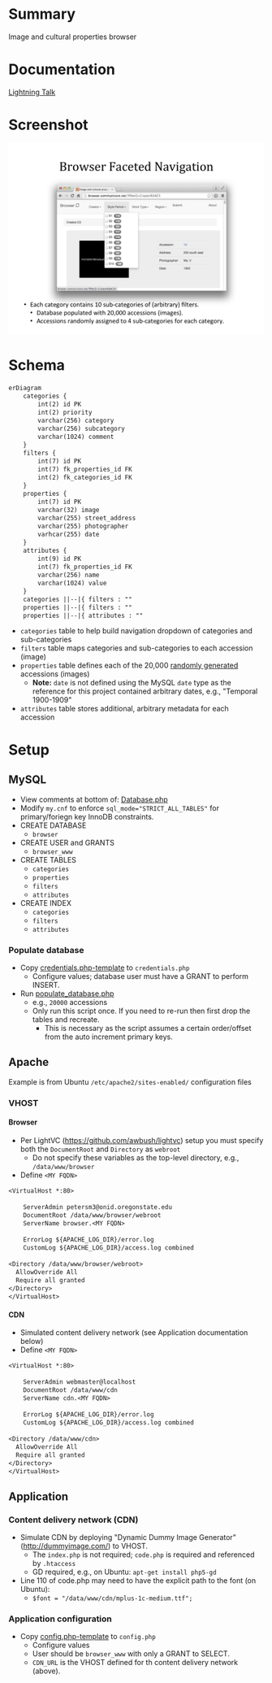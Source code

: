 # Summary
Image and cultural properties browser

# Documentation 
[Lightning Talk](docs/browser-lightning-talk-20151118.pdf)

# Screenshot
![Lightning Talk Slide 09 showing browser faceted navigation interface](docs/browser-slide09.png)

# Schema
```mermaid
erDiagram
    categories {
        int(2) id PK
        int(2) priority
        varchar(256) category
        varchar(256) subcategory
        varchar(1024) comment
    }
    filters {
        int(7) id PK
        int(7) fk_properties_id FK
        int(2) fk_categories_id FK
    }
    properties {
        int(7) id PK
        varchar(32) image
        varchar(255) street_address
        varchar(255) photographer
        varhcar(255) date
    }
    attributes {
        int(9) id PK
        int(7) fk_properties_id FK
        varchar(256) name
        varchar(1024) value
    }
    categories ||--|{ filters : ""
    properties ||--|{ filters : ""
    properties ||--|{ attributes : ""
```
* `categories` table to help build navigation dropdown of categories and sub-categories
* `filters` table maps categories and sub-categories to each accession (image)
* `properties` table defines each of the 20,000 [randomly generated](tools/populate_database.php) accessions (images)
  * **Note:** `date` is not defined using the MySQL `date` type as the reference for this project contained arbitrary dates, e.g., "Temporal 1900-1909"
* `attributes` table stores additional, arbitrary metadata for each accession

# Setup
## MySQL
* View comments at bottom of: [Database.php](classes/Database.php)
* Modify `my.cnf` to enforce `sql_mode="STRICT_ALL_TABLES"` for primary/foriegn key InnoDB constraints.
* CREATE DATABASE
  * `browser`
* CREATE USER and GRANTS
  * `browser_www`
* CREATE TABLES
  * `categories`
  * `properties`
  * `filters`
  * `attributes`
* CREATE INDEX
  * `categories`
  * `filters`
  * `attributes`

### Populate database
* Copy [credentials.php-template](tools/credentials.php-template) to `credentials.php`
  * Configure values; database user must have a GRANT to perform INSERT.
* Run [populate_database.php](tools/populate_database.php)
  * e.g., `20000` accessions
  * Only run this script once. If you need to re-run then first drop the tables and recreate.
    * This is necessary as the script assumes a certain order/offset from the auto increment primary keys.

## Apache
Example is from Ubuntu `/etc/apache2/sites-enabled/` configuration files

### VHOST

#### Browser
* Per LightVC (https://github.com/awbush/lightvc) setup you must specify both the `DocumentRoot` and `Directory` as `webroot`
  * Do not specify these variables as the top-level directory, e.g., `/data/www/browser`
* Define `<MY FQDN>`
```
<VirtualHost *:80>

    ServerAdmin petersm3@onid.oregonstate.edu
    DocumentRoot /data/www/browser/webroot
    ServerName browser.<MY FQDN>

    ErrorLog ${APACHE_LOG_DIR}/error.log
    CustomLog ${APACHE_LOG_DIR}/access.log combined

<Directory /data/www/browser/webroot>
  AllowOverride All
  Require all granted
</Directory>
</VirtualHost>
```

#### CDN
* Simulated content delivery network (see Application documentation below)
* Define `<MY FQDN>`
```
<VirtualHost *:80>

    ServerAdmin webmaster@localhost
    DocumentRoot /data/www/cdn
    ServerName cdn.<MY FQDN>

    ErrorLog ${APACHE_LOG_DIR}/error.log
    CustomLog ${APACHE_LOG_DIR}/access.log combined

<Directory /data/www/cdn>
  AllowOverride All
  Require all granted
</Directory>
</VirtualHost>
```

## Application

### Content delivery network (CDN)
* Simulate CDN by deploying "Dynamic Dummy Image Generator" (http://dummyimage.com/) to VHOST.
  * The `index.php` is not required; `code.php` is required and referenced by `.htaccess`
  * GD required, e.g., on Ubuntu: `apt-get install php5-gd`
* Line 110 of code.php may need to have the explicit path to the font (on Ubuntu):
  * `$font = "/data/www/cdn/mplus-1c-medium.ttf";`

### Application configuration
* Copy [config.php-template](config/config.php-template) to `config.php`
  * Configure values
  * User should be `browser_www` with only a GRANT to SELECT.
  * `CDN_URL` is the VHOST defined for th content delivery network (above).
